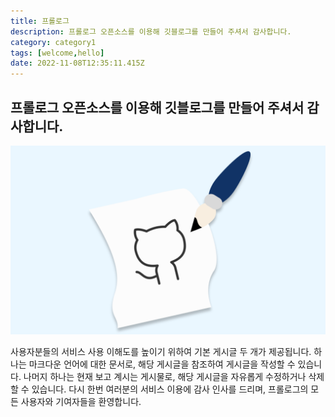 ```yaml
---
title: 프롤로그
description: 프롤로그 오픈소스를 이용해 깃블로그를 만들어 주셔서 감사합니다.
category: category1
tags: [welcome,hello]
date: 2022-11-08T12:35:11.415Z
---
```


## 프롤로그 오픈소스를 이용해 깃블로그를 만들어 주셔서 감사합니다.

![logo](./logo.png)

사용자분들의 서비스 사용 이해도를 높이기 위하여 기본 게시글 두 개가 제공됩니다.
하나는 마크다운 언어에 대한 문서로, 해당 게시글을 참조하여 게시글을 작성할 수 있습니다.
나머지 하나는 현재 보고 계시는 게시물로, 해당 게시글을 자유롭게 수정하거나 삭제할 수 있습니다.
다시 한번 여러분의 서비스 이용에 감사 인사를 드리며, 프롤로그의 모든 사용자와 기여자들을 환영합니다.